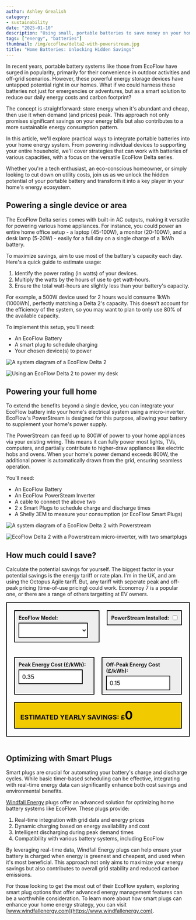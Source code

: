```yaml
---
author: Ashley Grealish
category:
- sustainability
date: "2025-01-10"
description: "Using small, portable batteries to save money on your home energy bill"
tags: ["energy", "batteries"]
thumbnail: /img/ecoflow/delta2-with-powerstream.jpg
title: "Home Batteries: Unlocking Hidden Savings"
---
```



In recent years, portable battery systems like those from EcoFlow have surged in popularity, primarily for their convenience in outdoor activities and off-grid scenarios. However, these powerful energy storage devices have untapped potential right in our homes. What if we could harness these batteries not just for emergencies or adventures, but as a smart solution to reduce our daily energy costs and carbon footprint?

The concept is straightforward: store energy when it's abundant and cheap, then use it when demand (and prices) peak. This approach not only promises significant savings on your energy bills but also contributes to a more sustainable energy consumption pattern.

In this article, we'll explore practical ways to integrate portable batteries into your home energy system. From powering individual devices to supporting your entire household, we'll cover strategies that can work with batteries of various capacities, with a focus on the versatile EcoFlow Delta series.

Whether you're a tech enthusiast, an eco-conscious homeowner, or simply looking to cut down on utility costs, join us as we unlock the hidden potential of your portable battery and transform it into a key player in your home's energy ecosystem.

## Powering a single device or area

The EcoFlow Delta series comes with built-in AC outputs, making it versatile for powering various home appliances. For instance, you could power an entire home office setup - a laptop (45-100W), a monitor (20-100W), and a desk lamp (5-20W) - easily for a full day on a single charge of a 1kWh battery.

To maximize savings, aim to use most of the battery's capacity each day. Here's a quick guide to estimate usage:

1. Identify the power rating (in watts) of your devices.
2. Multiply the watts by the hours of use to get watt-hours.
3. Ensure the total watt-hours are slightly less than your battery's capacity.

For example, a 500W device used for 2 hours would consume 1kWh (1000Wh), perfectly matching a Delta 2's capacity. This doesn't account for the efficiency of the system, so you may want to plan to only use 80% of the available capacity.

To implement this setup, you'll need:
- An EcoFlow Battery
- A smart plug to schedule charging
- Your chosen device(s) to power

![A system diagram of a EcoFlow Delta 2](/img/ecoflow/system-delta.png)

![Using an EcoFlow Delta 2 to power my desk](/img/ecoflow/delta2-under-desk.jpg)


## Powering your full home

To extend the benefits beyond a single device, you can integrate your EcoFlow battery into your home's electrical system using a micro-inverter. EcoFlow's PowerStream is designed for this purpose, allowing your battery to supplement your home's power supply.

The PowerStream can feed up to 800W of power to your home appliances via your existing wiring. This means it can fully power most lights, TVs, computers, and partially contribute to higher-draw appliances like electric hobs and ovens. When your home's power demand exceeds 800W, the additional power is automatically drawn from the grid, ensuring seamless operation.

You’ll need:
- An EcoFlow Battery
- An EcoFlow PowerSteam Inverter
- A cable to connect the above two
- 2 x Smart Plugs to schedule charge and discharge times
- A Shelly 3EM to measure your consumption (or EcoFlow Smart Plugs)

![A system diagram of a EcoFlow Delta 2 with Powerstream](/img/ecoflow/system-delta-with-powerstream.png)

![EcoFlow Delta 2 with a Powerstream micro-inverter, with two smartplugs](/img/ecoflow/delta2-with-powerstream.jpg)

## How much could I save?
Calculate the potential savings for yourself. The biggest factor in your potential savings is the energy tariff or rate plan. I'm in the UK, and am using the Octopus Agile tariff. But, any tariff with seperate peak and off-peak pricing (time-of-use pricing) could work. Economoy 7 is a popular one, or there are a range of others targetting at EV owners. 

<style>
    .calculator {
        width: 100%;
        padding: 20px;
        border: 2px solid black;
        box-sizing: border-box;
    }
    .row {
        display: flex;
        gap: 20px;
        margin-bottom: 20px;
        --bs-gutter-x: 0;
    }
    .input-group {
        background-color: #eee;
        border: 2px solid black;
        padding: 10px;
        flex: 1;
    }
    .battery-select-group {
        display: flex;
        gap: 20px;
        align-items: flex-end;
    }
    .checkbox-group {
        display: flex;
        align-items: center;
        gap: 10px;
        background-color: #eee;
        border: 2px solid black;
        padding: 10px;
        height: fit-content;
    }
    .checkbox-group label {
        margin: 0;
    }
    label {
        display: block;
        margin-bottom: 5px;
        font-weight: bold;
    }
    input, select {
        width: calc(100% - 20px);
        padding: 8px;
        border: 2px solid black;
        font-family: inherit;
        font-size: 16px;
        background-color: #ffffff;
        box-sizing: border-box;
    }
    input[type="checkbox"] {
        width: auto;
        margin: 0;
        cursor: pointer;
    }
    input:focus, select:focus {
        outline: none;
        background-color: #f2ca00;
    }
    #manual-capacity {
        display: none;
    }
    .result {
        padding: 15px;
        background-color: #f2ca00;
        border: 2px solid black;
        color: black;
        font-size: 18px;
        font-weight: bold;
        text-transform: uppercase;
    }
    #savings {
    	font-size: 2rem;
	}
</style>

<div class="calculator">
    <div class="row">
        <div class="input-group">
            <label for="model">EcoFlow Model:</label>
            <select id="model"></select>
        </div>
        <div class="checkbox-group">
            <label for="powerstream">PowerStream Installed:</label>
            <input type="checkbox" id="powerstream">
        </div>
    </div>
    <div class="row">
        <div class="input-group" id="manual-capacity">
            <label for="capacity">Battery Capacity (kWh):</label>
            <input type="number" id="capacity" value="1" step="0.1">
        </div>
    </div>
    <div class="row">
        <div class="input-group">
            <label for="peakCost">Peak Energy Cost (£/kWh):</label>
            <input type="number" id="peakCost" value="0.35" step="0.01">
        </div>
        <div class="input-group">
            <label for="offPeakCost">Off-Peak Energy Cost (£/kWh):</label>
            <input type="number" id="offPeakCost" value="0.15" step="0.01">
        </div>
    </div>
    <div class="result">
        Estimated Yearly Savings: £<span id="savings">0</span>
    </div>
</div>

<script>
    // Single source of truth for all EcoFlow product configurations
    const ecoflowConfigs = {
        'delta2': {
            name: 'DELTA 2',
            capacity: 1.024,
            powerStreamCompatible: true
        },
        'delta2_extra': {
            name: 'DELTA 2 + Extra Battery',
            capacity: 2.048,
            powerStreamCompatible: false
        },
        'delta2_max': {
            name: 'DELTA 2 Max',
            capacity: 2.016,
            powerStreamCompatible: true
        },
        'delta2_max_1extra': {
            name: 'DELTA 2 Max + 1 Extra Battery',
            capacity: 4.032,
            powerStreamCompatible: true
        },
        'delta2_max_2extra': {
            name: 'DELTA 2 Max + 2 Extra Batteries',
            capacity: 6.048,
            powerStreamCompatible: false
        },
        'delta3': {
            name: 'DELTA 3',
            capacity: 1.0,
            powerStreamCompatible: true
        },
        'delta3_extra': {
            name: 'DELTA 3 + Extra Battery',
            capacity: 2.0,
            powerStreamCompatible: false
        },
        'other': {
            name: 'Other',
            capacity: null,
            powerStreamCompatible: true
        }
    };

    // Generate HTML for the model selector
    function generateModelSelect() {
        const select = document.getElementById('model');
        const powerStreamInstalled = document.getElementById('powerstream').checked;
        select.innerHTML = ''; // Clear existing options

        Object.entries(ecoflowConfigs).forEach(([key, config]) => {
            // Skip Delta 2 options if PowerStream is installed
            if (powerStreamInstalled && !config.powerStreamCompatible) {
                return;
            }

            if (key === 'other') {
                select.innerHTML += `<option value="${key}">${config.name}</option>`;
            } else {
                select.innerHTML += `<option value="${key}">${config.name} (${config.capacity}kWh)</option>`;
            }
        });

        // If current selection is not compatible with PowerStream, select first compatible option
        if (powerStreamInstalled && !ecoflowConfigs[select.value]?.powerStreamCompatible) {
            select.value = Object.keys(ecoflowConfigs).find(key => 
                ecoflowConfigs[key].powerStreamCompatible
            );
        }
    }

    // Get DOM elements
    const modelSelect = document.getElementById('model');
    const powerStreamCheckbox = document.getElementById('powerstream');
    const manualCapacity = document.getElementById('manual-capacity');
    const capacityInput = document.getElementById('capacity');
    const peakCostInput = document.getElementById('peakCost');
    const offPeakCostInput = document.getElementById('offPeakCost');
    const savingsElement = document.getElementById('savings');

    // Constants
    const CHARGE_EFFICIENCY = 0.95;
    const DISCHARGE_EFFICIENCY = 0.95;
    const DAYS_PER_YEAR = 365;

    // Initialize selector
    generateModelSelect();

    // Calculate function
    function calculateSavings() {
        let capacity;
        if (modelSelect.value === 'other') {
            capacity = parseFloat(capacityInput.value);
        } else {
            capacity = ecoflowConfigs[modelSelect.value].capacity;
        }

        const peakCost = parseFloat(peakCostInput.value);
        const offPeakCost = parseFloat(offPeakCostInput.value);

        const yearlySavings = (
            (capacity * DISCHARGE_EFFICIENCY * peakCost)
            - ((capacity / CHARGE_EFFICIENCY) * offPeakCost)
        ) * DAYS_PER_YEAR;

        savingsElement.textContent = yearlySavings.toFixed(2);
    }

    // Event listeners
    modelSelect.addEventListener('change', function() {
        manualCapacity.style.display = this.value === 'other' ? 'block' : 'none';
        calculateSavings();
    });

    powerStreamCheckbox.addEventListener('change', function() {
        generateModelSelect();
        calculateSavings();
    });

    [capacityInput, peakCostInput, offPeakCostInput].forEach(input => {
        input.addEventListener('input', calculateSavings);
    });

    // Initial calculation
    calculateSavings();
</script>

<br>

## Optimizing with Smart Plugs

Smart plugs are crucial for automating your battery's charge and discharge cycles. While basic timer-based scheduling can be effective, integrating with real-time energy data can significantly enhance both cost savings and environmental benefits.

[Windfall Energy](https://www.windfallenergy.com) plugs offer an advanced solution for optimizing home battery systems like EcoFlow. These plugs provide:

1. Real-time integration with grid data and energy prices
2. Dynamic charging based on energy availability and cost
3. Intelligent discharging during peak demand times
4. Compatibility with various battery systems, including EcoFlow

By leveraging real-time data, Windfall Energy plugs can help ensure your battery is charged when energy is greenest and cheapest, and used when it's most beneficial. This approach not only aims to maximize your energy savings but also contributes to overall grid stability and reduced carbon emissions.

For those looking to get the most out of their EcoFlow system, exploring smart plug options that offer advanced energy management features can be a worthwhile consideration. To learn more about how smart plugs can enhance your home energy strategy, you can visit [www.windfallenergy.com](https://www.windfallenergy.com).
